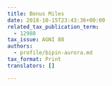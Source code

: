 ```yaml
---
title: Bonus Miles
date: 2018-10-15T23:43:36+00:00
related_tax_publication_term:
  - 12988
tax_issue: AGNI 88
authors:
  - profile/bipin-aurora.md
tax_format: Print
translators: []

---
```

